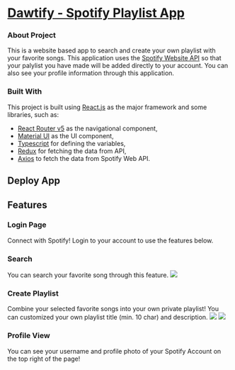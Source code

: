 # [Dawtify - Spotify Playlist App](https://dawtify.vercel.app)

### About Project

This is a website based app to search and create your own playlist with your favorite songs. This application uses the [Spotify Website API](https://developer.spotify.com/documentation/web-api/) so that your palylist you have made will be added directly to your account. You can also see your profile information through this application.

### Built With

This project is built using [React.js](https://reactjs.org/docs/getting-started.html) as the major framework and some libraries, such as:

- [React Router v5](https://reactrouter.com/) as the navigational component,
- [Material UI](https://material-ui.com/) as the UI component,
- [Typescript](https://www.typescriptlang.org/) for defining the variables,
- [Redux](https://github.com/axios/axios) for fetching the data from API,
- [Axios](https://github.com/axios/axios) to fetch the data from Spotify Web API.

## Deploy App

## Features

### Login Page

Connect with Spotify! Login to your account to use the features below.


### Search

You can search your favorite song through this feature.
<img src="https://user-images.githubusercontent.com/86681678/164491350-3c72cb8b-01b6-4433-a290-8ce04dc4a3cf.jpg">

### Create Playlist

Combine your selected favorite songs into your own private playlist! You can customized your own playlist title (min. 10 char) and description.
<img src="https://user-images.githubusercontent.com/86681678/164491433-86190d87-7d87-4924-b117-f90b23e5dff9.jpg">
<img src="https://user-images.githubusercontent.com/86681678/164491482-aad3094a-f953-4405-8caf-d0458976adf3.jpg">

### Profile View

You can see your username and profile photo of your Spotify Account on the top right of the page!



